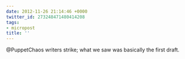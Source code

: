 ```yaml
---
date: 2012-11-26 21:14:46 +0000
twitter_id: 273248471480414208
tags:
- micropost
title: ''
---
```


@PuppetChaos writers strike; what we saw was basically the first draft.

